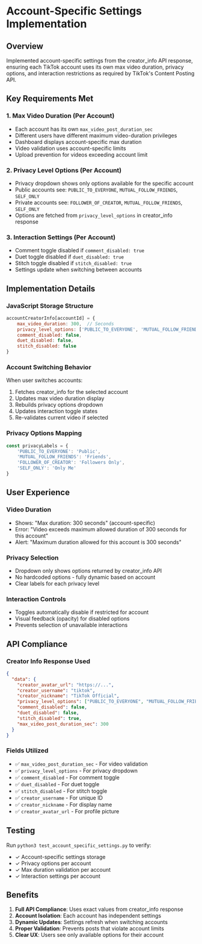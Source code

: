 # Account-Specific Settings Implementation

## Overview
Implemented account-specific settings from the creator_info API response, ensuring each TikTok account uses its own max video duration, privacy options, and interaction restrictions as required by TikTok's Content Posting API.

## Key Requirements Met

### 1. Max Video Duration (Per Account)
- Each account has its own `max_video_post_duration_sec`
- Different users have different maximum video-duration privileges
- Dashboard displays account-specific max duration
- Video validation uses account-specific limits
- Upload prevention for videos exceeding account limit

### 2. Privacy Level Options (Per Account)
- Privacy dropdown shows only options available for the specific account
- Public accounts see: `PUBLIC_TO_EVERYONE`, `MUTUAL_FOLLOW_FRIENDS`, `SELF_ONLY`
- Private accounts see: `FOLLOWER_OF_CREATOR`, `MUTUAL_FOLLOW_FRIENDS`, `SELF_ONLY`
- Options are fetched from `privacy_level_options` in creator_info response

### 3. Interaction Settings (Per Account)
- Comment toggle disabled if `comment_disabled: true`
- Duet toggle disabled if `duet_disabled: true`
- Stitch toggle disabled if `stitch_disabled: true`
- Settings update when switching between accounts

## Implementation Details

### JavaScript Storage Structure
```javascript
accountCreatorInfo[accountId] = {
    max_video_duration: 300,  // Seconds
    privacy_level_options: ['PUBLIC_TO_EVERYONE', 'MUTUAL_FOLLOW_FRIENDS', 'SELF_ONLY'],
    comment_disabled: false,
    duet_disabled: false,
    stitch_disabled: false
}
```

### Account Switching Behavior
When user switches accounts:
1. Fetches creator_info for the selected account
2. Updates max video duration display
3. Rebuilds privacy options dropdown
4. Updates interaction toggle states
5. Re-validates current video if selected

### Privacy Options Mapping
```javascript
const privacyLabels = {
    'PUBLIC_TO_EVERYONE': 'Public',
    'MUTUAL_FOLLOW_FRIENDS': 'Friends',
    'FOLLOWER_OF_CREATOR': 'Followers Only',
    'SELF_ONLY': 'Only Me'
}
```

## User Experience

### Video Duration
- Shows: "Max duration: 300 seconds" (account-specific)
- Error: "Video exceeds maximum allowed duration of 300 seconds for this account"
- Alert: "Maximum duration allowed for this account is 300 seconds"

### Privacy Selection
- Dropdown only shows options returned by creator_info API
- No hardcoded options - fully dynamic based on account
- Clear labels for each privacy level

### Interaction Controls
- Toggles automatically disable if restricted for account
- Visual feedback (opacity) for disabled options
- Prevents selection of unavailable interactions

## API Compliance

### Creator Info Response Used
```json
{
  "data": {
    "creator_avatar_url": "https://...",
    "creator_username": "tiktok",
    "creator_nickname": "TikTok Official",
    "privacy_level_options": ["PUBLIC_TO_EVERYONE", "MUTUAL_FOLLOW_FRIENDS", "SELF_ONLY"],
    "comment_disabled": false,
    "duet_disabled": false,
    "stitch_disabled": true,
    "max_video_post_duration_sec": 300
  }
}
```

### Fields Utilized
- ✅ `max_video_post_duration_sec` - For video validation
- ✅ `privacy_level_options` - For privacy dropdown
- ✅ `comment_disabled` - For comment toggle
- ✅ `duet_disabled` - For duet toggle
- ✅ `stitch_disabled` - For stitch toggle
- ✅ `creator_username` - For unique ID
- ✅ `creator_nickname` - For display name
- ✅ `creator_avatar_url` - For profile picture

## Testing

Run `python3 test_account_specific_settings.py` to verify:
- ✓ Account-specific settings storage
- ✓ Privacy options per account
- ✓ Max duration validation per account
- ✓ Interaction settings per account

## Benefits

1. **Full API Compliance**: Uses exact values from creator_info response
2. **Account Isolation**: Each account has independent settings
3. **Dynamic Updates**: Settings refresh when switching accounts
4. **Proper Validation**: Prevents posts that violate account limits
5. **Clear UX**: Users see only available options for their account